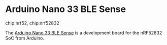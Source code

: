 # Arduino Nano 33 BLE Sense

<div class="tags">

chip:nrf52, chip:nrf52832

</div>

The [Arduino Nano 33 BLE
Sense](https://store.arduino.cc/products/arduino-nano-33-ble-sense) is a
development board for the nRF52832 SoC from Arduino.
